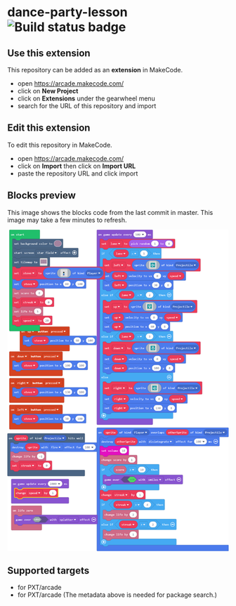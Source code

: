 # dance-party-lesson ![Build status badge](https://github.com/randychs/dance-party-lesson/workflows/MakeCode/badge.svg)



## Use this extension

This repository can be added as an **extension** in MakeCode.

* open https://arcade.makecode.com/
* click on **New Project**
* click on **Extensions** under the gearwheel menu
* search for the URL of this repository and import

## Edit this extension

To edit this repository in MakeCode.

* open https://arcade.makecode.com/
* click on **Import** then click on **Import URL**
* paste the repository URL and click import

## Blocks preview

This image shows the blocks code from the last commit in master.
This image may take a few minutes to refresh.

![A rendered view of the blocks](https://github.com/randychs/dance-party-lesson/raw/master/.makecode/blocks.png)

## Supported targets

* for PXT/arcade
* for PXT/arcade
(The metadata above is needed for package search.)

